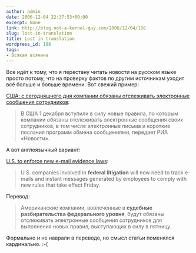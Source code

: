 ```yaml
---
author: admin
date: 2006-12-04 22:37:53+00:00
excerpt: None
link: http://blog.not-a-kernel-guy.com/2006/12/04/108
slug: lost-in-translation
title: Lost in translation
wordpress_id: 108
tags:
- Всякая всячина
---
```


Все идёт к тому, что я перестану читать новости на русском языке просто потому, что на проверку фактов по другим источникам уходит всё больше и больше времени. Вот свежий пример:

[США: с сегодняшнего дня компании обязаны отслеживать электронные сообщения сотрудников](http://polit.ru/news/2006/12/01/smsmail.popup.html):

> В США 1 декабря вступили в силу новые правила, по которым компании обязаны отслеживать электронные сообщения своих сотрудников, в том числе электронные письма и короткие послания программ обмена сообщениями, передает РИА «Новости».

А вот англоязычный вариант:

[U.S. to enforce new e-mail evidence laws](http://www.cbc.ca/technology/story/2006/12/01/us-email.html):

> U.S. companies involved in **federal litigation** will now need to track e-mails and instant messages generated by employees to comply with new rules that take effect Friday.

Перевод:

> Американские компании, вовлеченные в **судебные разбирательства федерального уровня**, будут обязаны отслеживать электронные сообщения сотрудников для выполнения новых правил, выступающих в силу в пятницу.

Формально и не наврали в переводе, но смысл статьи поменялся кардинально. :-(
